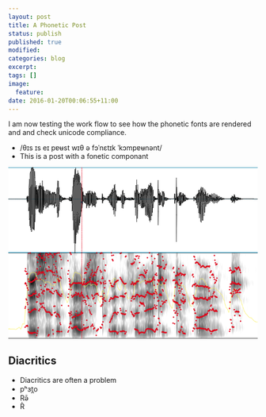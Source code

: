 ```yaml
---
layout: post
title: A Phonetic Post
status: publish
published: true
modified:
categories: blog
excerpt:
tags: []
image:
  feature:
date: 2016-01-20T00:06:55+11:00
---
```

 
I am now testing the work flow to see how the phonetic fonts are rendered and and check unicode compliance.
 
* /θɪs ɪs eɪ pɐʉst wɪθ ə fɔˈnɛtɪk ˈkɔmpɐʉnənt/
* This is a post with a fonetic componant
 
![Spectrogram](/figures/spectrogram1.png)
 
## Diacritics ##
* Diacritics are often a problem
* pʰɜt̪o
* Rə̄
* R̀
 
 
 
 
